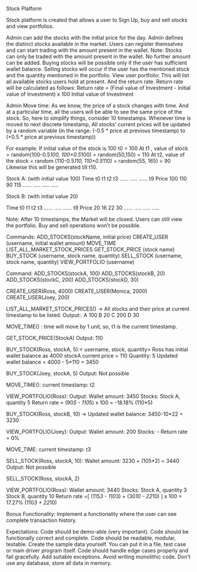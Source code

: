 Stock Platform

Stock platform is created that allows a user to Sign Up, buy and sell stocks and view portfolios.

Admin can add the stocks with the initial price for the day. Admin defines the distinct stocks available in the market.
Users can register themselves and can start trading with the amount present in the wallet.
Note: Stocks can only be traded with the amount present in the wallet. No further amount can be added.
Buying stocks will be possible only if the user has sufficient wallet balance.
Selling stocks will occur if the user has the mentioned stock and the quantity mentioned in the portfolio.
View user portfolio: This will list all available stocks users hold at present. And the return rate.
Return rate will be calculated as follows:
Return rate  = (Final value of Investment - Initial value of Investment) x 100
Initial value of Investment

Admin Move time: As we know, the price of a stock changes with time. And at a particular time, all the users will be able to see the same price of the stock. So, here to simplify things, consider 10 timestamps.
Whenever time is moved to next discrete timestamp,
All stocks’ current prices will be updated by a random variable
(in the range: (-0.5 * price at previous timestamp) to (+0.5 * price at previous timestamp))

For example: If initial value of the stock is 100
t0 = 100
At t1 , value of stock = random(100-0.5*100, 100+0.5*100)
= random(50,150)
= 110
At t2, value of the stock = random (110-0.5*110, 110+0.5*110)
= random(55, 165)
= 90
Likewise this will be generated till t10.

Stock A: (with initial value 100)
Time
t0
t1
t2
t3
…...
…..
……
t9
Price
100
110
90
115
……
…..
…..
…..


Stock B: (with initial value 20)

Time
t0
t1
t2
t3
…...
…..
……
t9
Price
20
16
22
30
……
…..
…..
…..


Note: After 10 timestamps, the Market will be closed. Users can still view the portfolio.
Buy and sell operations won’t be possible.

Commands:
ADD_STOCKS(stockName, initial price)
CREATE_USER (username, initial wallet amount)
MOVE_TIME
LIST_ALL_MARKET_STOCK_PRICES
GET_STOCK_PRICE (stock name)
BUY_STOCK (username, stock name, quantity)
SELL_STOCK (username, stock name, quantity)
VIEW_PORTFOLIO (username)

Command:
ADD_STOCKS(stockA, 100)
ADD_STOCKS(stockB, 20)
ADD_STOCKS(stockC, 200)
ADD_STOCKS(stockD, 30)

CREATE_USER(Ross, 4000)
CREATE_USER(Monica, 2000)
CREATE_USER(Joey, 200)

LIST_ALL_MARKET_STOCK_PRICES() -> All stocks and their price at current timestamp to be listed.
Output:.
A 100
B 20
C 200
D 30

MOVE_TIME() : time will move by 1 unit, so, t1 is the current timestamp.

GET_STOCK_PRICE(StockA)
Output: 110 <Calculation as shown above>

BUY_STOCK(Ross, stockA, 5):< username, stock, quantity>
Ross has initial wallet balance as 4000
stockA current price = 110
Quantity: 5
Updated wallet balance = 4000 - 5*110 = 3450

BUY_STOCK(Joey, stockA, 5)
Output: Not possible

MOVE_TIME(): current timestamp: t2

VIEW_PORTFOLIO(Ross):
Output:
Wallet amount: 3450
Stocks: Stock A, quantity 5
Return rate = (90*5 - 110*5) x 100  = -18.18%
(110*5)

BUY_STOCK(Ross, stockB, 10) -> Updated wallet balance: 3450-10*22 = 3230

VIEW_PORTFOLIO(Joey):
Output:
Wallet amount: 200
Stocks: -
Return rate = 0%

MOVE_TIME: current timestamp: t3

SELL_STOCK(Ross, stockA, 10): Wallet amount: 3230 + (105*2) = 3440
Output: Not possible

SELL_STOCK(Ross, stockA, 2)

VIEW_PORTFOLIO(Ross):
Wallet amount: 3440
Stocks: Stock A, quantity 3
Stock B, quantity 10
Return rate =[ (115*3 - 110*3) + (30*10 - 22*10) ]  x 100 = 17.27%
(110*3 + 22*10)

Bonus Functionality:
Implement a functionality where the user can see complete transaction history.

Expectations:
Code should be demo-able (very important).
Code should be functionally correct and complete.
Code should be readable, modular, testable.
Create the sample data yourself. You can put it in a file, test case or main driver program itself.
Code should handle edge cases properly and fail gracefully. Add suitable exceptions.
Avoid writing monolithic code.
Don’t use any database, store all data in memory.

